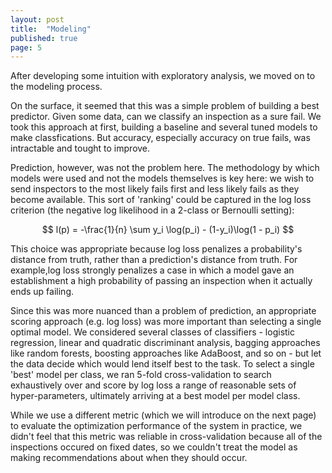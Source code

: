 ```yaml
---
layout: post
title:  "Modeling"
published: true
page: 5
---
```


After developing some intuition with exploratory
analysis, we moved on to the modeling process. 

On the surface, it seemed that this was a simple problem of building a best predictor. Given some data, can we classify an inspection as a sure fail. We took this approach at first, building a baseline and several tuned models to make classfications. But accuracy, especially accuracy on true fails, was intractable and tought to improve. 

Prediction, however, was not the problem here. The methodology by which models were used and not the models themselves is key here: we wish to send inspectors to the most likely fails first and less likely fails as they become available. This sort of 'ranking' could be captured in the log loss criterion (the negative log likelihood in a 2-class or Bernoulli setting): 

$$
l(p) = -\frac{1}{n} \sum y_i \log(p_i) - (1-y_i)\log(1 - p_i) 
$$

This choice was appropriate because log loss 
penalizes a probability's distance from truth, rather than
a prediction's distance from truth. For example,log loss strongly 
penalizes a case in which a model gave an establishment a 
high probability of passing an inspection when it actually 
ends up failing. 

Since this was more nuanced than a problem of prediction, an appropriate scoring approach (e.g. log loss) was more important than selecting a single optimal model. We considered several classes of classifiers - logistic regression, linear and quadratic discriminant analysis, bagging approaches like random forests, boosting approaches like AdaBoost, and so on - but let the data decide which would lend itself best to the task. To select a single 'best' model per class, we ran 5-fold cross-validation to search exhaustively over and score by log loss a range of reasonable sets of hyper-parameters, ultimately arriving at a best model per model class. 

While we use a different metric (which we will introduce on the next page)
to evaluate the optimization performance of the system in practice, we didn't feel that
this metric was reliable in cross-validation because all of the inspections occured
on fixed dates, so we couldn't treat the model as making recommendations about
when they should occur. 
